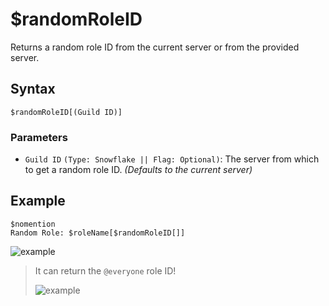 # $randomRoleID
Returns a random role ID from the current server or from the provided server.

## Syntax
```
$randomRoleID[(Guild ID)]
```

### Parameters
- `Guild ID` `(Type: Snowflake || Flag: Optional)`: The server from which to get a random role ID. _(Defaults to the current server)_

## Example
```
$nomention
Random Role: $roleName[$randomRoleID[]]
```
![example](https://user-images.githubusercontent.com/113303649/212498465-46ec2a48-0890-41a0-a57a-283a183d1144.png)

> It can return the `@everyone` role ID!
>
> ![example](https://user-images.githubusercontent.com/113303649/212498371-1792ea9b-55f7-494c-8e09-24a20192e8cb.png)
